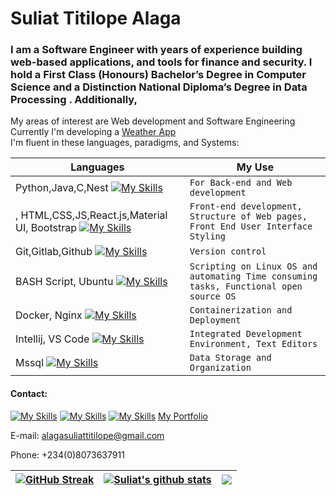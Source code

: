 # Suliat Titilope Alaga

### [](https://github.com/lope1999#im-an-enthusiastic-software-engineer-and-full-stack-web-developer)I am a Software Engineer with years of experience building web-based applications, and tools for finance and security. I hold a First Class (Honours) Bachelor’s Degree in Computer Science and a Distinction National Diploma’s Degree in Data Processing . Additionally,

My areas of interest are Web development and  Software Engineering   
Currently I'm developing a  [Weather App](https://suliat-weather-app.netlify.app/)  
I'm fluent in these languages, paradigms, and Systems:  

|                           Languages                                        |                                                      My Use                      |
|----------------------------------------------------------------------------|----------------------------------------------------------------------------------|
|Python,Java,C,Nest [![My Skills](https://skillicons.dev/icons?i=python,java,c,nest)](https://skillicons.dev) |`For Back-end and Web development`            |
|, HTML,CSS,JS,React.js,Material UI, Bootstrap [![My Skills](https://skillicons.dev/icons?i=html,css,js,react,mui,bootstrap)](https://skillicons.dev)                  |`Front-end development, Structure of Web pages, Front End User Interface Styling`    |
|Git,Gitlab,Github  [![My Skills](https://skillicons.dev/icons?i=git,gitlab,github)](https://skillicons.dev)|`Version control`|
|BASH Script, Ubuntu  [![My Skills](https://skillicons.dev/icons?i=bash,linux)](https://skillicons.dev)|`Scripting on Linux OS and automating Time consuming tasks, Functional open source OS`|
|Docker, Nginx  [![My Skills](https://skillicons.dev/icons?i=docker,nginx)](https://skillicons.dev)|`Containerization and Deployment`|
|Intellij, VS Code  [![My Skills](https://skillicons.dev/icons?i=idea,vscode)](https://skillicons.dev)|`Integrated Development Environment, Text Editors`|
|Mssql  [![My Skills](https://skillicons.dev/icons?i=mysql)](https://skillicons.dev)|`Data Storage and Organization`|

#### [](https://github.com/lope1999#contact-)Contact:  
 [![My Skills](https://skillicons.dev/icons?i=twitter)](https://twitter.com/AlagaSuliat)
 [![My Skills](https://skillicons.dev/icons?i=linkedin)](https://www.linkedin.com/in/suliat-alaga-57b023149/)
 [![My Skills](https://skillicons.dev/icons?i=instagram)](https://instagram.com/___lope?igshid=YmMyMTA2M2Y=)
 [My Portfolio ](https://suliat-portfolio.vercel.app)  

E-mail:  [alagasuliattitilope@gmail.com](mailto:alagasuliattitilope@gmail.com)  

Phone: +234(0)8073637911

|[![GitHub Streak](https://streak-stats.demolab.com?user=lope1999&theme=monokai&mode=weekly)](https://git.io/streak-stats)|[![Suliat's  github stats](https://github-readme-stats.vercel.app/api?username=lope1999&theme=monokai)](https://github.com/lope1999/github-readme-stats)|<img src="https://github-readme-stats.vercel.app/api/top-langs/?username=lope1999&theme=monokai"/> |
|----------------|-------------------------------|-----------------------------|


